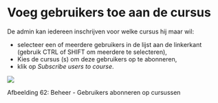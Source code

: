 # Voeg gebruikers toe aan de cursus

De admin kan iedereen inschrijven voor welke cursus hij maar wil:

* selecteer een of meerdere gebruikers in de lijst aan de linkerkant \(gebruik CTRL of SHIFT om meerdere te selecteren\),
* Kies de cursus \(s\) om deze gebruikers op te abonneren,
* klik op _Subscribe users to course_.

![](../../.gitbook/assets/coursinscrire_-utilisateurs.png)

Afbeelding 62: Beheer - Gebruikers abonneren op cursussen
